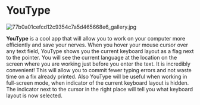 # YouType
![77b0a01cefcd12c9354c7a5d465668e6_gallery.jpg](https://bitbucket.org/repo/qkA8xg/images/3857503899-77b0a01cefcd12c9354c7a5d465668e6_gallery.jpg)

**YouType** is a cool app that will allow you to work on your computer more efficiently and save your nerves. When you hover your mouse cursor over any text field, YouType shows you the current keyboard layout as a flag next to the pointer. You will see the current language at the location on the screen where you are working just before you enter the text. It is incredibly convenient! This will allow you to commit fewer typing errors and not waste time on a fix already printed.
Also YouType will be useful when working in full-screen mode, when indicator of the current keyboard layout is hidden. The indicator next to the cursor in the right place will tell you what keyboard layout is now selected.
